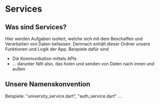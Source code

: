 # Services

## Was sind Services?

Hier werden Aufgaben isoliert, welche sich mit dem Beschaffen und Verarbeiten von Daten befassen. Demnach enhält dieser Ordner unsere Funktionen und Logik der App. Beispiele dafür sind

- Die Kommunikation mittels APIs
- ... darunter fällt also, das holen und senden von Daten nach innen und außen

## Unsere Namenskonvention

Beispiele: "university_service.dart", "auth_service.dart" ...
